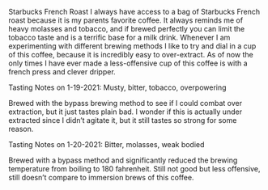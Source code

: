 Starbucks French Roast
I always have access to a bag of Starbucks French roast because it is my parents favorite coffee. It always reminds me of heavy molasses and tobacco, and if brewed perfectly you can limit the tobacco taste and is a terrific base for a milk drink. Whenever I am experimenting with different brewing methods I like to try and dial in a cup of this coffee, because it is incredibly easy to over-extract. As of now the only times I have ever made a less-offensive cup of this coffee is with a french press and clever dripper.

Tasting Notes on 1-19-2021:
Musty, bitter, tobacco, overpowering

Brewed with the bypass brewing method to see if I could combat over extraction, but it just tastes plain bad. I wonder if this is actually under extracted since I didn’t agitate it, but it still tastes so strong for some reason.

Tasting Notes on 1-20-2021:
Bitter, molasses, weak bodied

Brewed with a bypass method and significantly reduced the brewing temperature from boiling to 180 fahrenheit. Still not good but less offensive, still doesn’t compare to immersion brews of this coffee.
